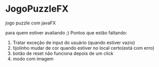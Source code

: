 # JogoPuzzleFX
jogo puzzle com javaFX

para quem estiver avaliando ;)
Pontos que estão faltando:
1. Tratar exceção de input do usuário (quando estiver vazio)
2. tijolinho mudar de cor quando estiver no local certo(está com erro)
3. botão de reset não funciona depois de um click
4. modo com imagem
